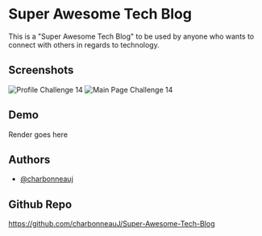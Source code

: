 # Super Awesome Tech Blog

This is a "Super Awesome Tech Blog" to be used by anyone who wants to connect with others in regards to technology.

## Screenshots

![Profile Challenge 14](https://github.com/user-attachments/assets/e040138b-ac62-4598-b285-ce039b50c34e)
![Main Page Challenge 14](https://github.com/user-attachments/assets/ae6c0f6b-5d43-4fad-9021-0000749a3e80)

## Demo

Render goes here

## Authors

- [@charbonneauj](https://github.com/charbonneauJ)

## Github Repo

https://github.com/charbonneauJ/Super-Awesome-Tech-Blog
